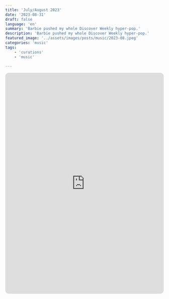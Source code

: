 ```yaml
---
title: 'July/August 2023'
date: '2023-08-31'
draft: false
language: 'en'
summary: 'Barbie pushed my whole Discover Weekly hyper-pop.'
description: 'Barbie pushed my whole Discover Weekly hyper-pop.'
featured_image: '../assets/images/posts/music/2023-08.jpeg'
categories: 'music'
tags:
    - 'curations'
    - 'music'

---
```

<!-- @format -->
<iframe
    style="border-radius:12px"
    src="https://open.spotify.com/embed/playlist/4u29XUoluLw14tLC1P4WmG"
    width="100%"
    height="700"
    frameBorder="0"
    allowfullscreen=""
    allow="
        autoplay;
        clipboard-write;
        encrypted-media;
        fullscreen;
        picture-in-picture
    "
    loading="lazy"
></iframe>
